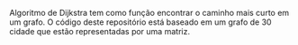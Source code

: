 Algoritmo de Dijkstra tem como função encontrar o caminho mais curto em um grafo.
O código deste repositório está baseado em um grafo de 30 cidade que estão representadas por uma matriz. 
